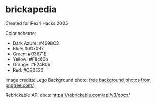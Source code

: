 # brickapedia
Created for Pearl Hacks 2025

Color scheme:
- Dark Azure: #469BC3
- Blue:  #0070B7
- Green: #03671E
- Yellow: #F8c60b
- Orange:  #F24B06
- Red:  #C80E20

Image credits:
 Lego Background photo: <a href='https://pngtree.com/freebackground/colorful-tetris-lego-blocks-background_1340017.html'>free background photos from pngtree.com/</a>

Rebrickable API docs: https://rebrickable.com/api/v3/docs/
